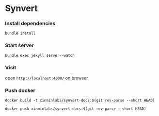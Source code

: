 # Synvert

### Install dependencies

```
bundle install
```

### Start server

```
bundle exec jekyll serve --watch
```

### Visit

open `http://localhost:4000/` on browser

### Push docker

```
docker build -t xinminlabs/synvert-docs:$(git rev-parse --short HEAD) .
docker push xinminlabs/synvert-docs:$(git rev-parse --short HEAD)
```
